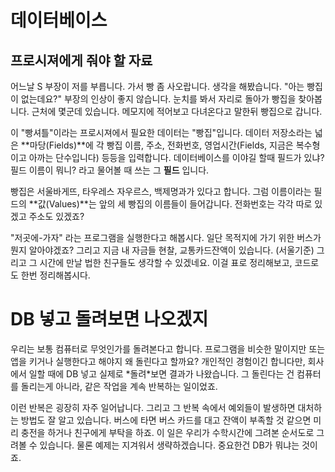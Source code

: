# 데이터베이스

## 프로시져에게 줘야 할 자료

어느날 S 부장이 저를 부릅니다. 가서 빵 좀 사오랍니다. 생각을 해봤습니다. "아는 빵집이 없는데요?" 부장의 인상이 좋지 않습니다. 눈치를 봐서 자리로 돌아가 빵집을 찾아봅니다. 근처에 몇군데 있습니다. 메모지에 적어보고 다녀온다고 말한뒤 빵집으로 갑니다.

이 "빵셔틀"이라는 프로시져에서 필요한 데이터는 "빵집"입니다. 데이터 저장소라는 넓은 **마당\(Fields\)**에 각 빵집 이름, 주소, 전화번호, 영업시간\(Fields, 지금은 복수형이고 아까는 단수입니다\) 등등을 입력합니다. 데이터베이스를 이야길 할때 필드가 있냐? 필드 이름이 뭐니? 라고 물어볼 때 쓰는 그 **필드** 입니다.

빵집은 서울바게뜨, 타우레스 자우르스, 백제명과가 있다고 합니다. 그럼 이름이라는 필드의 **값\(Values\)**는 앞의 세 빵집의 이름들이 들어갑니다. 전화번호는 각각 따로 있겠고 주소도 있겠죠?

"저곳에-가자" 라는 프로그램을 실행한다고 해봅시다. 일단 목적지에 가기 위한 버스가 뭔지 알아야겠죠? 그리고 지금 내 자금들 현찰, 교통카드잔액이 있습니다. \(서울기준\) 그리고 그 시간에 만날 법한 친구들도 생각할 수 있겠네요. 이걸 표로 정리해보고, 코드로도 한번 정리해봅시다.

# DB 넣고 돌려보면 나오겠지

우리는 보통 컴퓨터로 무엇인가를 돌려본다고 합니다. 프로그램을 비슷한 말이지만 또는 앱을 키거나 실행한다고 해야지 왜 돌린다고 할까요? 개인적인 경험이긴 합니다만, 회사에서 일할 때에 DB 넣고 실제로 \*돌려\*보면 결과가 나왔습니다. 그 돌린다는 건 컴퓨터를 돌리는게 아니라, 같은 작업을 계속 반복하는 일이었죠.

이런 반복은 굉장히 자주 일어납니다. 그리고 그 반복 속에서 예외들이 발생하면 대처하는 방법도 잘 알고 있습니다. 버스에 타면 버스 카드를 대고 잔액이 부족할 것 같으면 미리 충전을 하거나 친구에게 부탁을 하죠. 이 일은 우리가 수학시간에 그려본 순서도로 그려볼 수 있습니다. 물론 예제는 지겨워서 생략하겠습니다. 중요한건 DB가 뭐냐는 것이죠.

